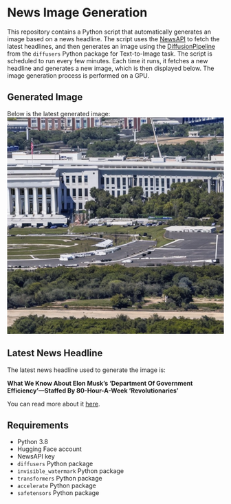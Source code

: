 # News Image Generation
This repository contains a Python script that automatically generates an image based on a news headline. The script uses the [NewsAPI](https://newsapi.org/) to fetch the latest headlines, and then generates an image using the [DiffusionPipeline](https://github.com/huggingface/diffusers) from the `diffusers` Python package for Text-to-Image task.
The script is scheduled to run every few minutes. Each time it runs, it fetches a new headline and generates a new image, which is then displayed below. The image generation process is performed on a GPU.

## Generated Image
Below is the latest generated image:
![Generated Image](image.png)

## Latest News Headline
The latest news headline used to generate the image is:

**What We Know About Elon Musk’s ‘Department Of Government Efficiency’—Staffed By 80-Hour-A-Week ‘Revolutionaries’**

You can read more about it [here](https://www.forbes.com/sites/dereksaul/2024/11/14/what-we-know-about-elon-musks-department-of-government-efficiency-staffed-by-80-hour-a-week-revolutionaries/).

## Requirements
- Python 3.8
- Hugging Face account
- NewsAPI key
- `diffusers` Python package
- `invisible_watermark` Python package
- `transformers` Python package
- `accelerate` Python package
- `safetensors` Python package
